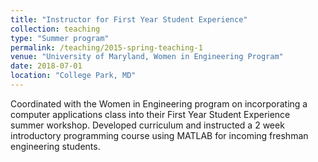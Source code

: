 ```yaml
---
title: "Instructor for First Year Student Experience"
collection: teaching
type: "Summer program"
permalink: /teaching/2015-spring-teaching-1
venue: "University of Maryland, Women in Engineering Program"
date: 2018-07-01
location: "College Park, MD"
---
```


Coordinated with the Women in Engineering program on incorporating a computer applications
class into their First Year Student Experience summer workshop. Developed curriculum and instructed a 2 week introductory programming course using MATLAB for incoming freshman engineering students.
